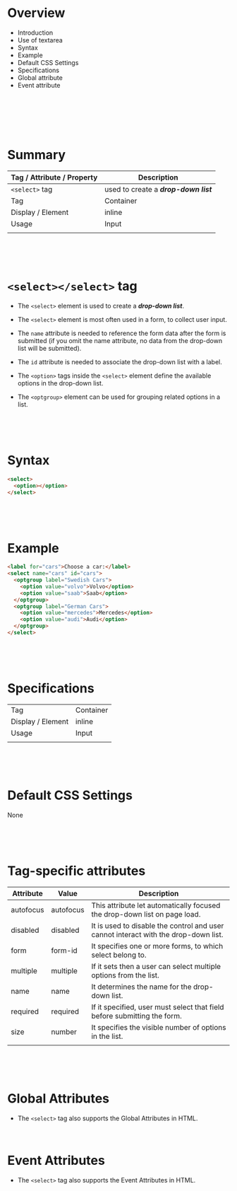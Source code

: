 # Overview

- Introduction
- Use of textarea
- Syntax
- Example
- Default CSS Settings
- Specifications
- Global attribute
- Event attribute

&nbsp;

&nbsp;

&nbsp;

# Summary

| Tag / Attribute / Property | Description                           |
| -------------------------- | ------------------------------------- |
| `<select>` tag             | used to create a **_drop-down list_** |
| Tag                        | Container                             |
| Display / Element          | inline                                |
| Usage                      | Input                                 |
|                            |                                       |

&nbsp;

&nbsp;

# `<select></select>` tag

- The `<select>` element is used to create a **_drop-down list_**.

- The `<select>` element is most often used in a form, to collect user input.

- The `name` attribute is needed to reference the form data after the form is submitted (if you omit the name attribute, no data from the drop-down list will be submitted).

- The `id` attribute is needed to associate the drop-down list with a label.

- The `<option>` tags inside the `<select>` element define the available options in the drop-down list.

- The `<optgroup>` element can be used for grouping related options in a list.

&nbsp;

&nbsp;

# Syntax

```html
<select>
  <option></option>
</select>
```

&nbsp;

&nbsp;

# Example

```html
<label for="cars">Choose a car:</label>
<select name="cars" id="cars">
  <optgroup label="Swedish Cars">
    <option value="volvo">Volvo</option>
    <option value="saab">Saab</option>
  </optgroup>
  <optgroup label="German Cars">
    <option value="mercedes">Mercedes</option>
    <option value="audi">Audi</option>
  </optgroup>
</select>
```

&nbsp;

&nbsp;

# Specifications

|                   |           |
| ----------------- | --------- |
| Tag               | Container |
| Display / Element | inline    |
| Usage             | Input     |
|                   |           |

&nbsp;

&nbsp;

# Default CSS Settings

None

&nbsp;

&nbsp;

# Tag-specific attributes

| Attribute | Value     | Description                                                                         |
| --------- | --------- | ----------------------------------------------------------------------------------- |
| autofocus | autofocus | This attribute let automatically focused the drop-down list on page load.           |
| disabled  | disabled  | It is used to disable the control and user cannot interact with the drop-down list. |
| form      | form-id   | It specifies one or more forms, to which select belong to.                          |
| multiple  | multiple  | If it sets then a user can select multiple options from the list.                   |
| name      | name      | It determines the name for the drop-down list.                                      |
| required  | required  | If it specified, user must select that field before submitting the form.            |
| size      | number    | It specifies the visible number of options in the list.                             |
|           |           |                                                                                     |

&nbsp;

&nbsp;

# Global Attributes

- The `<select>` tag also supports the Global Attributes in HTML.

&nbsp;

# Event Attributes

- The `<select>` tag also supports the Event Attributes in HTML.
